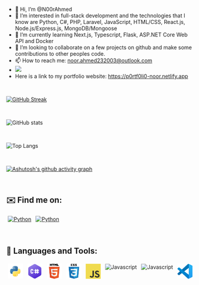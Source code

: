 - 👋 Hi, I’m @N00rAhmed
- 👀 I’m interested in full-stack development and the technologies that I know are Python, C#, PHP, Laravel, JavaScript, HTML/CSS, React.js, Node.js/Express.js, MongoDB/Mongoose
- 🌱 I’m currently learning Next.js, Typescript, Flask, ASP.NET Core Web API and Docker
- 💞️ I’m looking to collaborate on a few projects on github and make some contributions to other peoples code.
- 📫 How to reach me: noor.ahmed232003@outlook.com
- ![](https://visitor-badge.laobi.icu/badge?page_id=N00rAhmed.N00rAhmed)
- Here is a link to my portfolio website: https://p0rtf0li0-noor.netlify.app
<br/>

[![GitHub Streak](https://github-readme-streak-stats.vercel.kevinazemi.com?user=N00rAhmed&theme=tokyonight)](https://git.io/streak-stats)

<br/>

![GitHub stats](https://github-readme-stats.vercel.app/api?username=N00rAhmed&show_icons=true&theme=tokyonight)

<br/>

![Top Langs](https://github-readme-stats.vercel.app/api/top-langs/?username=N00rAhmed&theme=tokyonight)

<br/>

[![Ashutosh's github activity graph](https://github-readme-activity-graph.vercel.app/graph?username=N00rAhmed&theme=tokyo-night)](https://github.com/N00rAhmed/github-readme-activity-graph)

<br/>

## ✉️ Find me on:

<p align="left">
 <a href="https://linkedin.com/in/"NoorAhmed" target="_blank" rel="noopener noreferrer"> <img src="https://www.logo.wine/a/logo/LinkedIn/LinkedIn-Wordmark-White-Dark-Background-Logo.wine.svg" alt="Python" height="40" style="vertical-align:top; margin:4px"></a>
 <a href="mailto:noor.ahmed232003@outlook.com"> <img src="https://api.softwarekeep.com/media/nimbus/helpcenter/Outlook_Logo.png" alt="Python" height="40" style="vertical-align:top; margin:4px"></a>
</p>

<br />

## 🧰 Languages and Tools:
<p align="left">

<img src="https://raw.githubusercontent.com/github/explore/80688e429a7d4ef2fca1e82350fe8e3517d3494d/topics/python/python.png" alt="Python" height="40" style="vertical-align:top; margin:4px">
<img src="https://raw.githubusercontent.com/github/explore/80688e429a7d4ef2fca1e82350fe8e3517d3494d/topics/csharp/csharp.png" alt="csharp" height="40" style="vertical-align:top; margin:4px">
<img src="https://raw.githubusercontent.com/github/explore/80688e429a7d4ef2fca1e82350fe8e3517d3494d/topics/html/html.png" alt="html" height="40" style="vertical-align:top; margin:4px">
<img src="https://raw.githubusercontent.com/github/explore/80688e429a7d4ef2fca1e82350fe8e3517d3494d/topics/css/css.png" alt="html" height="40" style="vertical-align:top; margin:4px">
<img src="https://raw.githubusercontent.com/github/explore/80688e429a7d4ef2fca1e82350fe8e3517d3494d/topics/javascript/javascript.png" alt="Javascript" height="40" style="vertical-align:top; margin:4px">
<img src="https://cdn.worldvectorlogo.com/logos/react-1.svg" alt="Javascript" height="40" style="vertical-align:top; margin:4px">
<img src="https://res.cloudinary.com/startup-grind/image/upload/c_fill,dpr_2,f_auto,g_center,q_auto:good/v1/gcs/platform-data-mongodb/events/mon.png" alt="Javascript" height="40" style="vertical-align:top; margin:4px">                                                                                                                                
<img src="https://raw.githubusercontent.com/github/explore/80688e429a7d4ef2fca1e82350fe8e3517d3494d/topics/visual-studio-code/visual-studio-code.png" alt="VS Code" height="40" style="vertical-align:top; margin:4px">
</p>

<!---
N00rAhmed/N00rAhmed is a ✨ special ✨ repository because its `README.md` (this file) appears on your GitHub profile.
You can click the Preview link to take a look at your changes.
--->

